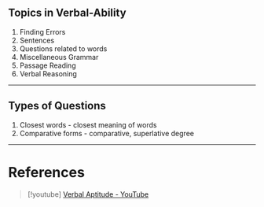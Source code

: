 ## Topics in Verbal-Ability

1. Finding Errors
2. Sentences
3. Questions related to words
4. Miscellaneous Grammar
5. Passage Reading
6. Verbal Reasoning

---

## Types of Questions

1. Closest words - closest meaning of words
2. Comparative forms - comparative, superlative degree


---
# References
> [!youtube]
> [Verbal Aptitude - YouTube](https://www.youtube.com/playlist?list=PL6aB9AKiIjgvKs4MepL6YC-l0EB8wN7gr)

